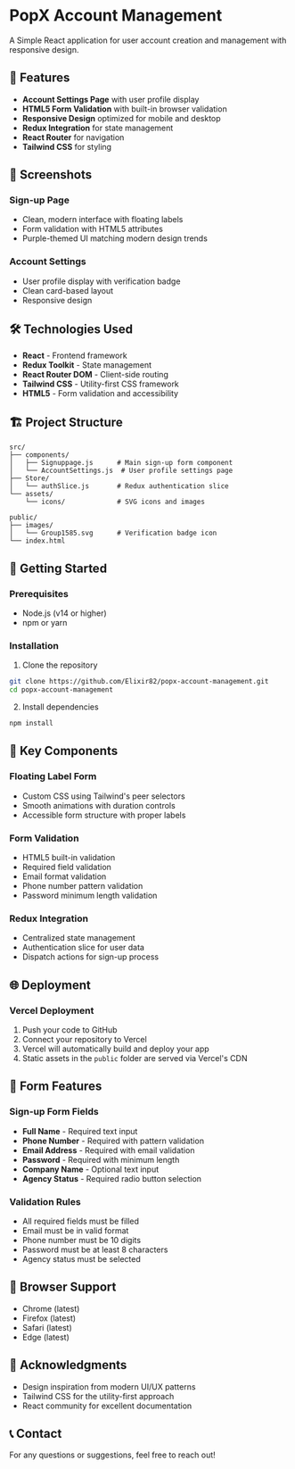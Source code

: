 # PopX Account Management

A Simple React application for user account creation and management with responsive design.

## 🚀 Features

- **Account Settings Page** with user profile display
- **HTML5 Form Validation** with built-in browser validation
- **Responsive Design** optimized for mobile and desktop
- **Redux Integration** for state management
- **React Router** for navigation
- **Tailwind CSS** for styling

## 📱 Screenshots

### Sign-up Page
- Clean, modern interface with floating labels
- Form validation with HTML5 attributes
- Purple-themed UI matching modern design trends

### Account Settings
- User profile display with verification badge
- Clean card-based layout
- Responsive design

## 🛠️ Technologies Used

- **React** - Frontend framework
- **Redux Toolkit** - State management
- **React Router DOM** - Client-side routing
- **Tailwind CSS** - Utility-first CSS framework
- **HTML5** - Form validation and accessibility

## 🏗️ Project Structure

```
src/
├── components/
│   ├── Signuppage.js      # Main sign-up form component
│   └── AccountSettings.js  # User profile settings page
├── Store/
│   └── authSlice.js       # Redux authentication slice
└── assets/
    └── icons/             # SVG icons and images

public/
├── images/
│   └── Group1585.svg      # Verification badge icon
└── index.html
```

## 🚀 Getting Started

### Prerequisites

- Node.js (v14 or higher)
- npm or yarn

### Installation

1. Clone the repository
```bash
git clone https://github.com/Elixir82/popx-account-management.git
cd popx-account-management
```

2. Install dependencies
```bash
npm install
```

## 🎨 Key Components

### Floating Label Form
- Custom CSS using Tailwind's peer selectors
- Smooth animations with duration controls
- Accessible form structure with proper labels

### Form Validation
- HTML5 built-in validation
- Required field validation
- Email format validation
- Phone number pattern validation
- Password minimum length validation

### Redux Integration
- Centralized state management
- Authentication slice for user data
- Dispatch actions for sign-up process

## 🌐 Deployment

### Vercel Deployment

1. Push your code to GitHub
2. Connect your repository to Vercel
3. Vercel will automatically build and deploy your app
4. Static assets in the `public` folder are served via Vercel's CDN

## 📝 Form Features

### Sign-up Form Fields
- **Full Name** - Required text input
- **Phone Number** - Required with pattern validation
- **Email Address** - Required with email validation
- **Password** - Required with minimum length
- **Company Name** - Optional text input
- **Agency Status** - Required radio button selection

### Validation Rules
- All required fields must be filled
- Email must be in valid format
- Phone number must be 10 digits
- Password must be at least 8 characters
- Agency status must be selected

## 🎯 Browser Support

- Chrome (latest)
- Firefox (latest)
- Safari (latest)
- Edge (latest)

## 👏 Acknowledgments

- Design inspiration from modern UI/UX patterns
- Tailwind CSS for the utility-first approach
- React community for excellent documentation

## 📞 Contact

For any questions or suggestions, feel free to reach out!
